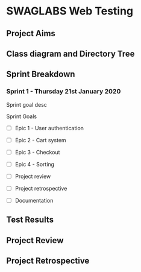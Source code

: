 # SWAGLABS Web Testing

## Project Aims

## Class diagram and Directory Tree

## Sprint Breakdown

### Sprint 1 - Thursday 21st January 2020

Sprint goal desc

Sprint Goals

- [ ] Epic 1 - User authentication
- [ ] Epic 2 - Cart system
- [ ] Epic 3 - Checkout
- [ ] Epic 4 - Sorting
- [ ] Project review
- [ ] Project retrospective 
- [ ] Documentation


## Test Results

## Project Review

## Project Retrospective
